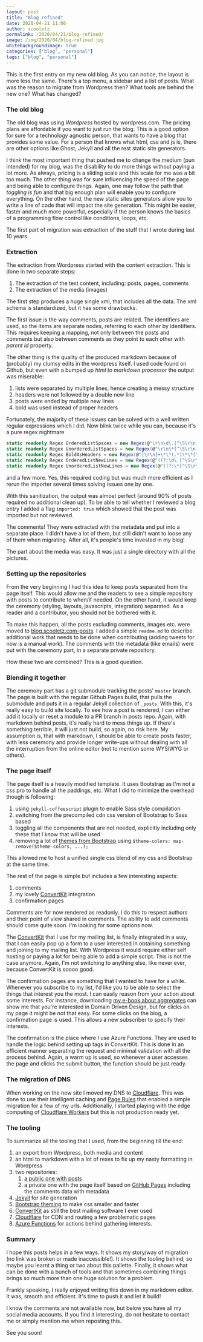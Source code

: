 ```yaml
---
layout: post
title: "Blog refined"
date: 2020-04-21 11:00
author: scooletz
permalink: /2020/04/21/blog-refined/
image: /img/2020/04/blog-refined.jpg
whitebackgroundimage: true
categories: ["blog", "personal"]
tags: ["blog", "personal"]
---
```


This is the first entry on my new old blog. As you can notice, the layout is more less the same. There's a top menu, a sidebar and a list of posts. What was the reason to migrate from Wordpress then? What tools are behind the new one? What has changed?

### The old blog

The old blog was using _Wordpress_ hosted by wordpress.com. The pricing plans are affordable if you want to just run the blog. This is a good option for sure for  a technology agnostic person, that wants to have a blog that provides some value. For a person that knows what html, css and js is, there are other options like Ghost, Jekyll and all the rest static site generators.

I think the most important thing that pushed me to change the medium (pun intended) for my blog, was the disability to do more things without paying a lot more. As always, pricing is a sliding scale and this scale for me was a bit too much. The other thing was for sure influencing the speed of the page and being able to configure things. Again, one may follow the path that _toggling is fun_ and that big enough plan will enable you to configure everything. On the other hand, the new static sites generators allow you to write a line of code that will impact the site generation. This might be easier, faster and much more powerful, especially if the person knows the basics of a programming flow control like conditions, loops, etc.

The first part of migration was extraction of the stuff that I wrote during last 10 years.

### Extraction

The extraction from Wordpress started with the content extraction. This is done in two separate steps:

1. The extraction of the text content, including: posts, pages, comments
1. The extraction of the media (images)

The first step produces a huge single xml, that includes all the data. The xml schema is standardized, but it has some drawbacks.

The first issue is the way comments, posts are related. The identifiers are used, so the items are separate nodes, referring to each other by identifiers. This requires keeping a mapping, not only between the posts and comments but also between comments as they point to each other with _parent id_ property.

The other thing is the quality of the produced markdown because of (probably) my clumsy edits in the wordpress itself. I used code found on Github, but even with a bumped up _html to markdown processor_ the output was miserable:

1. lists were separated by multiple lines, hence creating a messy structure
1. headers were not followed by a double new line
1. posts were ended by multiple new lines
1. bold was used instead of proper headers

Fortunately, the majority of these issues can be solved with a well written regular expressions which I did. Now blink twice while you can, because it's a pure regex nightmare

```csharp
static readonly Regex OrderedListSpaces = new Regex(@"\r\n\d\.[^\S\r\n]{1,3}", Flags);
static readonly Regex UnorderedListSpaces = new Regex(@"\r\n\*[^\S\r\n]{1,3}", Flags);
static readonly Regex BoldAsHeaders = new Regex(@"[\r\n]+\*\*(.*)\*\*[\r\n]+", Flags);
static readonly Regex OrderedListNewLines = new Regex(@"((?:\d\.[^\S\r\n].+[\r\n]+)+)", Flags);
static readonly Regex UnorderedListNewLines = new Regex(@"((?:\*[^\S\r\n].+[\r\n]+)+)", Flags);
```

and a few more. Yes, this required coding but was much more efficient as I rerun the importer several times solving issues one by one.

With this sanitization, the output was almost perfect (around 90% of posts required no additional clean up). To be able to tell whether I reviewed a blog entry I added a flag `imported: true` which showed that the post was imported but not reviewed.

The comments! They were extracted with the metadata and put into a separate place. I didn't have a lot of them, but still didn't want to loose any of them when migrating. After all, it's people's time invested in my blog!

The part about the media was easy. It was just a single directory with all the pictures.

### Setting up the repositories

From the very beginning I had this idea to keep posts separated from the page itself. This would allow me and the readers to see a simple repository with posts to contribute to when/if needed. On the other hand, it would keep the ceremony (styling, layouts, javascripts, integration) separated. As a reader and a contributor, you should not be bothered with it. 

To make this happen, all the posts excluding comments, images etc. were moved to [blog.scooletz.com-posts](https://github.com/Scooletz/blog.scooletz.com-posts). I added a simple `readme.md` to describe additional work that needs to be done when contributing (adding tweets for now is a manual work). The comments with the metadata (like emails) were put with the ceremony part, in a separate private repository.

How these two are combined? This is a good question.

### Blending it together

The ceremony part has a git submodule tracking the posts' `master` branch. The page is built with the regular Github Pages build, that pulls the submodule and puts it in a regular Jekyll collection of `_posts`. With this, it's really easy to build site locally. To see how a post is rendered, I  can either add it locally or reset a module to a PR branch in posts repo. Again, with markdown behind posts, it's really hard to mess things up. If there's something terrible, it will just not build, so again, no risk here. My assumption is, that with markdown, I should be able to create posts faster, with less ceremony and provide longer write-ups without dealing with all the interruption from the online editor (not to mention some WYSIWYG or others).

### The page itself

The page itself is a heavily modified template. It uses Bootstrap as I'm not a css pro to handle all the paddings, etc. What I did to minimize the overhead though is following:

1. using `jekyll-coffeescript` plugin to enable Sass style compilation
1. switching from the precompiled cdn css version of Bootstrap to Sass based
1. toggling all the components that are not needed, explicitly including only these that I know that will be used
1. removing a lot of [themes from Bootstrap](https://getbootstrap.com/docs/4.1/getting-started/theming/) using `$theme-colors: map-remove($theme-colors, ...);`

This allowed me to host a unified single css blend of my css and Bootstrap at the same time.

The rest of the page is simple but includes a few interesting aspects:

1. comments
1. my lovely [ConvertKit](https://app.convertkit.com/users/signup?plan=free-limited&lmref=aGwayg) integration
1. confirmation pages

Comments are for now rendered as readonly. I do this to respect authors and their point of view shared in comments. The ability to add comments should come quite soon. I'm looking for some options now.

The [ConvertKit](https://app.convertkit.com/users/signup?plan=free-limited&lmref=aGwayg) that I use for my mailing list, is finally integrated in a way, that I can easily pop up a form to a user interested in obtaining something and joining to my mailing list. With Wordpress it would require either self hosting or paying a lot for being able to add a simple script. This is not the case anymore. Again, I'm not switching to anything else, like never ever, because ConvertKit is soooo good.

The confirmation pages are something that I wanted to have for a while. Whenever you subscribe to my list, I'd like you to be able to select the things that interest you the most. I can easily reason from your action about some interests. For instance, downloading [my e-book about aggregates](https://masterofaggregates.com) can show me that you're interested in Domain Driven Design, but for clicks on my page it might be not that easy. For some clicks on the blog, a confirmation page is used. This allows a new subscriber to specify their interests.

The confirmation is the place where I use Azure Functions. They are used to handle the logic behind setting up tags in ConvertKit. This is done in an efficient manner separating the request and minimal validation with all the process behind. Again, a warm up is used, so whenever a user accesses the page and clicks the submit button, the function should be just ready.

### The migration of DNS

When working on the new site I moved my DNS to [Cloudflare](https://www.cloudflare.com). This was done to use their intelligent caching and [Page Rules](https://www.cloudflare.com/features-page-rules/) that enabled a simple migration for a few of my urls. Additionally, I started playing with the edge computing of [Cloudflare Workers](https://workers.cloudflare.com/) but this is not production ready yet.

### The tooling

To summarize all the tooling that I used, from the beginning till the end:

1. an export from Wordpress, both media and content
1. an html to markdown with a lot of rexes to fix up my nasty formatting in Wordpress
1. two repositories:
   1. [a public one with posts](https://github.com/Scooletz/blog.scooletz.com-posts)
   1. a private one with the page itself based on [GitHub Pages](https://pages.github.com/) including the comments data with metadata
1. [Jekyll](https://jekyllrb.com) for site generation
1. [Bootstrap theming](https://getbootstrap.com/docs/4.1/getting-started/theming/) to make css smaller and faster
1. [ConvertKit](https://app.convertkit.com/users/signup?plan=free-limited&lmref=aGwayg) as still the best mailing software I ever used
1. [Cloudflare](https://www.cloudflare.com) for CDN and routing a few problematic pages
1. [Azure Functions](https://azure.microsoft.com/en-us/services/functions/) for actions behind gathering interests.

### Summary

I hope this posts helps in a few ways. It shows my story/way of migration (no link was broken or made inaccessible!). It shows the tooling behind, so maybe you learnt a thing or two about this pallette. Finally, it shows what can be done with a bunch of tools and that sometimes combining things brings so much more than one huge solution for a problem.

Frankly speaking, I really enjoyed writing this down in my markdown editor. It was, smooth and efficient. It's time to push it and let it build!

I know the comments are not available now, but below you have all my social media accounts. If you find it interesting, do not hesitate to contact me or simply mention me when reposting this. 

See you soon!
